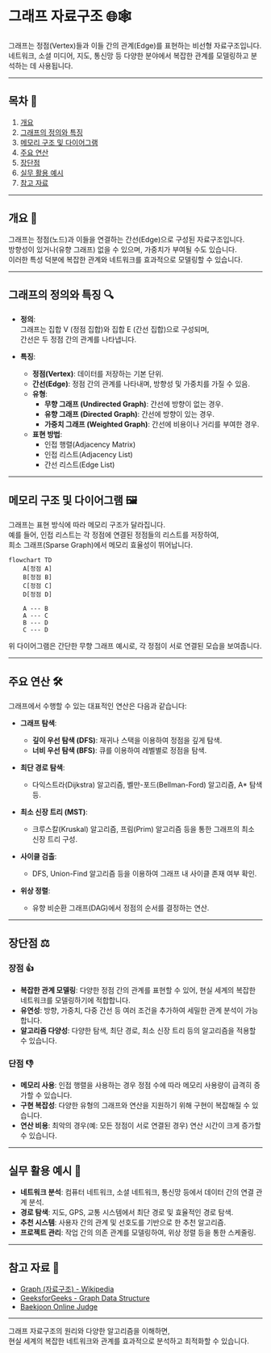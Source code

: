 # 그래프 자료구조 🌐🕸️

그래프는 정점(Vertex)들과 이들 간의 관계(Edge)를 표현하는 비선형 자료구조입니다.  
네트워크, 소셜 미디어, 지도, 통신망 등 다양한 분야에서 복잡한 관계를 모델링하고 분석하는 데 사용됩니다.

---

## 목차 📝
1. [개요](#개요-🧐)
2. [그래프의 정의와 특징](#그래프의-정의와-특징-🔍)
3. [메모리 구조 및 다이어그램](#메모리-구조-및-다이어그램-🖼️)
4. [주요 연산](#주요-연산-🛠️)
5. [장단점](#장단점-⚖️)
6. [실무 활용 예시](#실무-활용-예시-💼)
7. [참고 자료](#참고-자료-🔗)

---

## 개요 🧐
그래프는 정점(노드)과 이들을 연결하는 간선(Edge)으로 구성된 자료구조입니다.  
방향성이 있거나(유향 그래프) 없을 수 있으며, 가중치가 부여될 수도 있습니다.  
이러한 특성 덕분에 복잡한 관계와 네트워크를 효과적으로 모델링할 수 있습니다.

---

## 그래프의 정의와 특징 🔍
- **정의**:  
  그래프는 집합 V (정점 집합)와 집합 E (간선 집합)으로 구성되며,  
  간선은 두 정점 간의 관계를 나타냅니다.

- **특징**:
  - **정점(Vertex)**: 데이터를 저장하는 기본 단위.
  - **간선(Edge)**: 정점 간의 관계를 나타내며, 방향성 및 가중치를 가질 수 있음.
  - **유형**:
    - **무향 그래프 (Undirected Graph)**: 간선에 방향이 없는 경우.
    - **유향 그래프 (Directed Graph)**: 간선에 방향이 있는 경우.
    - **가중치 그래프 (Weighted Graph)**: 간선에 비용이나 거리를 부여한 경우.
  - **표현 방법**:
    - 인접 행렬(Adjacency Matrix)
    - 인접 리스트(Adjacency List)
    - 간선 리스트(Edge List)

---

## 메모리 구조 및 다이어그램 🖼️
그래프는 표현 방식에 따라 메모리 구조가 달라집니다.  
예를 들어, 인접 리스트는 각 정점에 연결된 정점들의 리스트를 저장하여,  
희소 그래프(Sparse Graph)에서 메모리 효율성이 뛰어납니다.

```mermaid
flowchart TD
    A[정점 A]
    B[정점 B]
    C[정점 C]
    D[정점 D]
    
    A --- B
    A --- C
    B --- D
    C --- D
```

위 다이어그램은 간단한 무향 그래프 예시로, 각 정점이 서로 연결된 모습을 보여줍니다.

---

## 주요 연산 🛠️
그래프에서 수행할 수 있는 대표적인 연산은 다음과 같습니다:

- **그래프 탐색**:  
  - **깊이 우선 탐색 (DFS)**: 재귀나 스택을 이용하여 정점을 깊게 탐색.
  - **너비 우선 탐색 (BFS)**: 큐를 이용하여 레벨별로 정점을 탐색.

- **최단 경로 탐색**:  
  - 다익스트라(Dijkstra) 알고리즘, 벨만-포드(Bellman-Ford) 알고리즘, A* 탐색 등.

- **최소 신장 트리 (MST)**:  
  - 크루스칼(Kruskal) 알고리즘, 프림(Prim) 알고리즘 등을 통한 그래프의 최소 신장 트리 구성.

- **사이클 검출**:  
  - DFS, Union-Find 알고리즘 등을 이용하여 그래프 내 사이클 존재 여부 확인.

- **위상 정렬**:  
  - 유향 비순환 그래프(DAG)에서 정점의 순서를 결정하는 연산.

---

## 장단점 ⚖️

### 장점 👍
- **복잡한 관계 모델링**: 다양한 정점 간의 관계를 표현할 수 있어, 현실 세계의 복잡한 네트워크를 모델링하기에 적합합니다.
- **유연성**: 방향, 가중치, 다중 간선 등 여러 조건을 추가하여 세밀한 관계 분석이 가능합니다.
- **알고리즘 다양성**: 다양한 탐색, 최단 경로, 최소 신장 트리 등의 알고리즘을 적용할 수 있습니다.

### 단점 👎
- **메모리 사용**: 인접 행렬을 사용하는 경우 정점 수에 따라 메모리 사용량이 급격히 증가할 수 있습니다.
- **구현 복잡성**: 다양한 유형의 그래프와 연산을 지원하기 위해 구현이 복잡해질 수 있습니다.
- **연산 비용**: 최악의 경우(예: 모든 정점이 서로 연결된 경우) 연산 시간이 크게 증가할 수 있습니다.

---

## 실무 활용 예시 💼
- **네트워크 분석**: 컴퓨터 네트워크, 소셜 네트워크, 통신망 등에서 데이터 간의 연결 관계 분석.
- **경로 탐색**: 지도, GPS, 교통 시스템에서 최단 경로 및 효율적인 경로 탐색.
- **추천 시스템**: 사용자 간의 관계 및 선호도를 기반으로 한 추천 알고리즘.
- **프로젝트 관리**: 작업 간의 의존 관계를 모델링하여, 위상 정렬 등을 통한 스케줄링.

---

## 참고 자료 🔗
- [Graph (자료구조) - Wikipedia](https://en.wikipedia.org/wiki/Graph_(abstract_data_type))
- [GeeksforGeeks - Graph Data Structure](https://www.geeksforgeeks.org/graph-data-structure-and-algorithms/)
- [Baekjoon Online Judge](https://www.acmicpc.net/)

---

그래프 자료구조의 원리와 다양한 알고리즘을 이해하면,  
현실 세계의 복잡한 네트워크와 관계를 효과적으로 분석하고 최적화할 수 있습니다.  